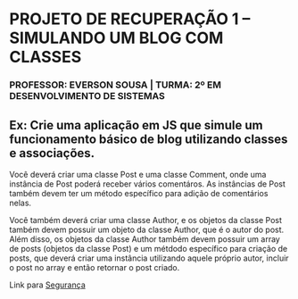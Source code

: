 # **PROJETO DE RECUPERAÇÃO 1** – SIMULANDO UM BLOG COM CLASSES

### PROFESSOR: EVERSON SOUSA | TURMA: 2º EM DESENVOLVIMENTO DE SISTEMAS

## Ex: Crie uma aplicação em JS que simule um funcionamento básico de blog utilizando classes e associações.

Você deverá criar uma classe Post e uma classe Comment, onde uma instância de Post poderá receber vários comentáros. As instâncias de Post também devem ter um método específico para adição de comentários nelas.

Você também deverá criar uma classe Author, e os objetos da classe Post também devem possuir um objeto da classe Author, que é o autor do post. Além disso, os objetos da classe Author também devem possuir um array de posts (objetos da classe Post) e um métdodo específico para criação de posts, que deverá criar uma instância utilizando aquele próprio autor, incluir o post no array e então retornar o post criado.

Link para <a href="https://forms.gle/B84vLXerKyTdiQnNA">Segurança</a>
